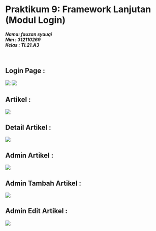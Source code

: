 # Praktikum 9: Framework Lanjutan (Modul Login)

**_Nama: fauzan syauqi_** <br/>
**_Nim : 312110269_** <br/>
**_Kelas : TI.21.A3_** <br/>

<br/>

## Login Page :

<img src="./screenshots/loginpage1.jpg">
<img src="./screenshots/loginpage2.jpg">

<br/>

## Artikel :

<img src="./screenshots/artikel.jpg">

<br/>

## Detail Artikel :

<img src="./screenshots/detail-artikel.jpg">

<br/>

## Admin Artikel :

<img src="./screenshots/admin-artikel.jpg">

<br/>

## Admin Tambah Artikel :

<img src="./screenshots/admin-tambah-artikel.jpg">

<br/>

## Admin Edit Artikel :

<img src="./screenshots/admin-edit-artikel.jpg">
